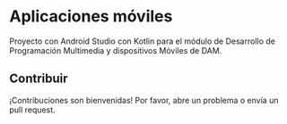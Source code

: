 # Aplicaciones móviles

Proyecto con Android Studio con Kotlin para el módulo de Desarrollo de Programación Multimedia y dispositivos Móviles de DAM. 

## Contribuir

¡Contribuciones son bienvenidas! Por favor, abre un problema o envía un pull request.
